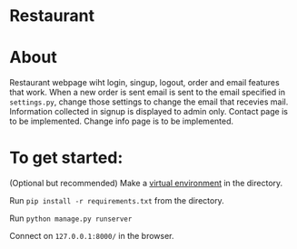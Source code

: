 # Restaurant

# About 
Restaurant webpage wiht login, singup, logout, order and email features that work. When a new order is sent email is sent to the email specified in `settings.py`, change those settings to change the email that recevies mail. Information collected in signup is displayed to admin only. Contact page is to be implemented. Change info page is to be implemented. 

# To get started:

(Optional but recommended) Make a [virtual environment](https://docs.python.org/3/tutorial/venv.html) in the directory.

Run `pip install -r requirements.txt` from the directory.

Run `python manage.py runserver`

Connect on `127.0.0.1:8000/` in the browser.
